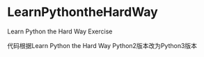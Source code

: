 # LearnPythontheHardWay
Learn Python the Hard Way Exercise

代码根据Learn Python the Hard Way Python2版本改为Python3版本
